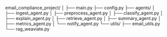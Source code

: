 email_compliance_project/
│
├── main.py
├── config.py
├── agents/
│   ├── ingest_agent.py
│   ├── preprocess_agent.py
│   ├── classify_agent.py
│   ├── explain_agent.py
│   ├── retrieve_agent.py
│   ├── summary_agent.py
│   ├── metrics_agent.py
│   └── notify_agent.py
└── utils/
    ├── email_utils.py
    └── rag_weaviate.py
